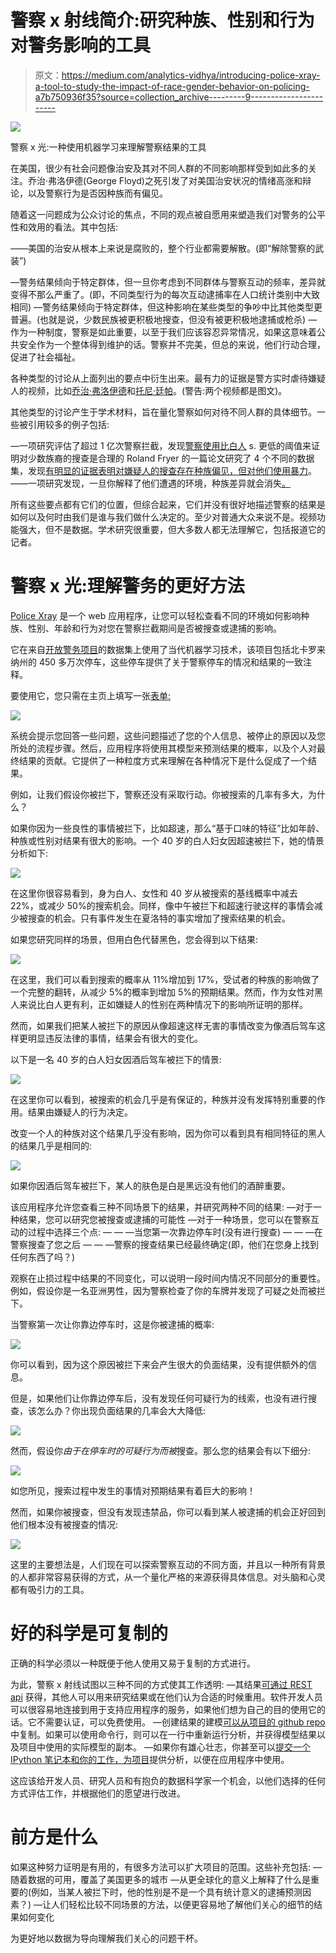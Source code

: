 # 警察 x 射线简介:研究种族、性别和行为对警务影响的工具

> 原文：<https://medium.com/analytics-vidhya/introducing-police-xray-a-tool-to-study-the-impact-of-race-gender-behavior-on-policing-a7b750936f35?source=collection_archive---------9----------------------->

![](img/c510f7a334e2bd48990e720024ac7438.png)

警察 x 光:一种使用机器学习来理解警察结果的工具

在美国，很少有社会问题像治安及其对不同人群的不同影响那样受到如此多的关注。乔治·弗洛伊德(George Floyd)之死引发了对美国治安状况的情绪高涨和辩论，以及警察行为是否因种族而有偏见。

随着这一问题成为公众讨论的焦点，不同的观点被自愿用来塑造我们对警务的公平性和效用的看法。其中包括:

——美国的治安从根本上来说是腐败的，整个行业都需要解散。(即“解除警察的武装”)

—警务结果倾向于特定群体，但一旦你考虑到不同群体与警察互动的频率，差异就变得不那么严重了。(即，不同类型行为的每次互动逮捕率在人口统计类别中大致相同)
—警务结果倾向于特定群体，但这种影响在某些类型的争吵中比其他类型更普遍。(也就是说，少数民族被更积极地搜查，但没有被更积极地逮捕或枪杀)
—作为一种制度，警察是如此重要，以至于我们应该容忍异常情况，如果这意味着公共安全作为一个整体得到维护的话。警察并不完美，但总的来说，他们行动合理，促进了社会福祉。

各种类型的讨论从上面列出的要点中衍生出来。最有力的证据是警方实时虐待嫌疑人的视频，比如[乔治·弗洛伊德](https://www.youtube.com/watch?v=f5eYvDToQgQ)和[托尼·廷帕](https://www.youtube.com/watch?v=6X4PUwrq8tA&t=281s)。(警告:两个视频都是图文)。

其他类型的讨论产生于学术材料，旨在量化警察如何对待不同人群的具体细节。一些被引用较多的例子包括:

—一项研究评估了超过 1 亿次警察拦截，发现[警察使用比白人](https://5harad.com/papers/100M-stops.pdf) s.
更低的阈值来证明对少数族裔的搜查是合理的 Roland Fryer 的一篇论文研究了 4 个不同的数据集，发现[有明显的证据表明对嫌疑人的搜查存在种族偏见，但对他们使用暴力](https://www.nber.org/system/files/working_papers/w22399/w22399.pdf)。
——一项研究发现，一旦你解释了他们遭遇的环境，种族差异就会消失[。](https://journals.sagepub.com/doi/abs/10.1177/1948550618775108?journalCode=sppa)

所有这些要点都有它们的位置，但综合起来，它们并没有很好地描述警察的结果是如何以及何时由我们是谁与我们做什么决定的。至少对普通大众来说不是。视频功能强大，但不是数据。学术研究很重要，但大多数人都无法理解它，包括报道它的记者。

# 警察 x 光:理解警务的更好方法

[Police Xray](https://www.policexray.com/home/) 是一个 web 应用程序，让您可以轻松查看不同的环境如何影响种族、性别、年龄和行为对您在警察拦截期间是否被搜查或逮捕的影响。

它在来自[开放警务项目](https://openpolicing.stanford.edu/)的数据集上使用了当代机器学习技术，该项目包括北卡罗来纳州的 450 多万次停车，这些停车提供了关于警察停车的情况和结果的一致注释。

要使用它，您只需在主页上填写一张[表单:](https://www.policexray.com/home/#main)

![](img/79b067d41a7987b3b1960db3efe3b080.png)

系统会提示您回答一些问题，这些问题描述了您的个人信息、被停止的原因以及您所处的流程步骤。然后，应用程序将使用其模型来预测结果的概率，以及个人对最终结果的贡献。它提供了一种粒度方式来理解在各种情况下是什么促成了一个结果。

例如，让我们假设你被拦下，警察还没有采取行动。你被搜索的几率有多大，为什么？

如果你因为一些良性的事情被拦下，比如超速，那么“基于口味的特征”比如年龄、种族或性别对结果有很大的影响。一个 40 岁的白人妇女因超速被拦下，她的情景分析如下:

![](img/dd11ee5c5d583f257be79cded1c522bd.png)

在这里你很容易看到，身为白人、女性和 40 岁从被搜索的基线概率中减去 22%，或减少 50%的搜索机会。同样，像中午被拦下和超速行驶这样的事情会减少被搜查的机会。只有事件发生在夏洛特的事实增加了搜索结果的机会。

如果您研究同样的场景，但用白色代替黑色，您会得到以下结果:

![](img/8a8345f89def3509272bc9591ca747fe.png)

在这里，我们可以看到搜索的概率从 11%增加到 17%，受试者的种族的影响做了一个完整的翻转，从减少 5%的概率到增加 5%的预期结果。然而，作为女性对黑人来说比白人更有利，正如嫌疑人的性别在两种情况下的影响所证明的那样。

然而，如果我们把某人被拦下的原因从像超速这样无害的事情改变为像酒后驾车这样更明显违反法律的事情，结果会有很大的变化。

以下是一名 40 岁的白人妇女因酒后驾车被拦下的情景:

![](img/b6ce77dce6cc9427084b80397117cdb6.png)

在这里你可以看到，被搜索的机会几乎是有保证的，种族并没有发挥特别重要的作用。结果由嫌疑人的行为决定。

改变一个人的种族对这个结果几乎没有影响，因为你可以看到具有相同特征的黑人的结果几乎是相同的:

![](img/dfc99390d60334aacf3db94caeff6cf9.png)

如果你因酒后驾车被拦下，某人的肤色是白是黑远没有他们的酒醉重要。

该应用程序允许您查看三种不同场景下的结果，并研究两种不同的结果:
—对于一种结果，您可以研究您被搜查或逮捕的可能性
—对于一种场景，您可以在警察互动的过程中选择三个点:
— — —当您第一次靠边停车时(没有进行搜查)
— — —在警察搜查了您之后
— — —警察的搜查结果已经最终确定(即，他们在您身上找到任何东西了吗？)

观察在止损过程中结果的不同变化，可以说明一段时间内情况不同部分的重要性。
例如，假设你是一名亚洲男性，因为警察检查了你的车牌并发现了可疑之处而被拦下。

当警察第一次让你靠边停车时，这是你被逮捕的概率:

![](img/8f6fa6d21d5c85be414bbd0beab39a06.png)

你可以看到，因为这个原因被拦下来会产生很大的负面结果，没有提供额外的信息。

但是，如果他们让你靠边停车后，没有发现任何可疑行为的线索，也没有进行搜查，该怎么办？你出现负面结果的几率会大大降低:

![](img/5c18723f4c990b75b8761bbf66607bdf.png)

然而，假设你*由于在停车时的可疑行为而被*搜查。那么您的结果会有以下细分:

![](img/26bf75fc93dd843e029b6b49e9ca2bd9.png)

如您所见，搜索过程中发生的事情对预期结果有着巨大的影响！

然而，如果你被搜查，但没有发现违禁品，你可以看到某人被逮捕的机会正好回到他们根本没有被搜查的情况:

![](img/78abeae406bd5dfeeee2e65aa3627335.png)

这里的主要想法是，人们现在可以探索警察互动的不同方面，并且以一种所有背景的人都非常容易获得的方式，从一个量化严格的来源获得具体信息。对头脑和心灵都有吸引力的工具。

# 好的科学是可复制的

正确的科学必须以一种既便于他人使用又易于复制的方式进行。

为此，警察 x 射线试图以三种不同的方式使其工作透明:
—其结果[可通过 REST api](https://www.policexray.com/api) 获得，其他人可以用来研究结果或在他们认为合适的时候重用。软件开发人员可以很容易地连接到用于支持应用程序的服务，如果他们想为自己的目的使用它的话。它不需要认证，可以免费使用。
—创建结果的建模[可以从项目的 github repo](https://github.com/JonathanBechtel/policexray) 中复制。如果可以使用命令行，则可以在一行中重新运行分析，并获得模型结果以及项目中使用的实际模型的副本。
—如果你有雄心壮志，你甚至可以[提交一个 IPython 笔记本和你的工作，为项目](https://github.com/JonathanBechtel/policexray/blob/main/CONTRIBUTING.md)提供分析，以便在应用程序中使用。

这应该给开发人员、研究人员和有抱负的数据科学家一个机会，以他们选择的任何方式评估工作，并根据他们的愿望进行改进。

# 前方是什么

如果这种努力证明是有用的，有很多方法可以扩大项目的范围。这些补充包括:
—随着数据的可用，覆盖了美国更多的城市
—从更全球化的意义上解释了什么是重要的(例如，当某人被拦下时，他的性别是不是一个具有统计意义的逮捕预测因素？)
—让人们轻松比较不同场景的方法，以便更容易地了解他们关心的细节的结果如何变化

为更好地以数据为导向理解我们关心的问题干杯。